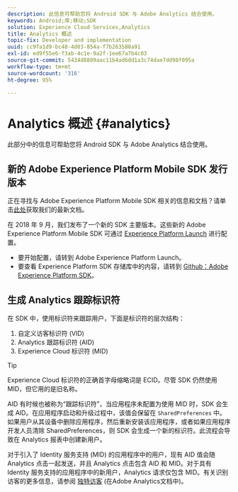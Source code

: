 ```yaml
---
description: 此信息可帮助您将 Android SDK 与 Adobe Analytics 结合使用。
keywords: Android;库;移动;SDK
solution: Experience Cloud Services,Analytics
title: Analytics 概述
topic-fix: Developer and implementation
uuid: cc9fa1d9-bc48-4d03-854a-f7b263580a91
exl-id: ed9f55e6-f3ab-4c1e-9a2f-1ee67a7b4c03
source-git-commit: 5434d8809aac11b4ad6dd1a3c74dae7dd98f095a
workflow-type: tm+mt
source-wordcount: '316'
ht-degree: 95%

---
```


# Analytics 概述 {#analytics}

此部分中的信息可帮助您将 Android SDK 与 Adobe Analytics 结合使用。

## 新的 Adobe Experience Platform Mobile SDK 发行版本

正在寻找与 Adobe Experience Platform Mobile SDK 相关的信息和文档？请单击[此处](https://aep-sdks.gitbook.io/docs/)获取我们的最新文档。

在 2018 年 9 月，我们发布了一个新的 SDK 主要版本。这些新的 Adobe Experience Platform Mobile SDK 可通过 [Experience Platform Launch](https://www.adobe.com/cn/experience-platform/launch.html) 进行配置。

* 要开始配置，请转到 Adobe Experience Platform Launch。
* 要查看 Experience Platform SDK 存储库中的内容，请转到 [Github：Adobe Experience Platform SDK](https://github.com/Adobe-Marketing-Cloud/acp-sdks)。

## 生成 Analytics 跟踪标识符

在 SDK 中，使用标识符来跟踪用户，下面是标识符的层次结构：

1. 自定义访客标识符 (VID)
1. Analytics 跟踪标识符 (AID)
1. Experience Cloud 标识符 (MID)

>[!TIP]
>
>Experience Cloud 标识符的正确首字母缩略词是 ECID。尽管 SDK 仍然使用 MID，但它用的是旧名称。

AID 有时候也被称为“跟踪标识符”，当应用程序未配置为使用 MID 时，SDK 会生成 AID。在应用程序启动和升级过程中，该值会保留在 `SharedPreferences` 中。如果用户从其设备中删除应用程序，然后重新安装该应用程序，或者如果应用程序开发人员清除 SharedPreferences，则 SDK 会生成一个新的标识符。此流程会导致在 Analytics 报表中创建新用户。

对于引入了 Identity 服务支持 (MID) 的应用程序中的用户，现有 AID 值会随 Analytics 点击一起发送，并且 Analytics 点击包含 AID 和 MID。对于具有 Identity 服务支持的应用程序中的新用户，Analytics 请求仅包含 MID。有关识别访客的更多信息，请参阅 [独特访客](https://experienceleague.adobe.com/docs/analytics/components/metrics/unique-visitors.html) (在Adobe Analytics文档中)。
